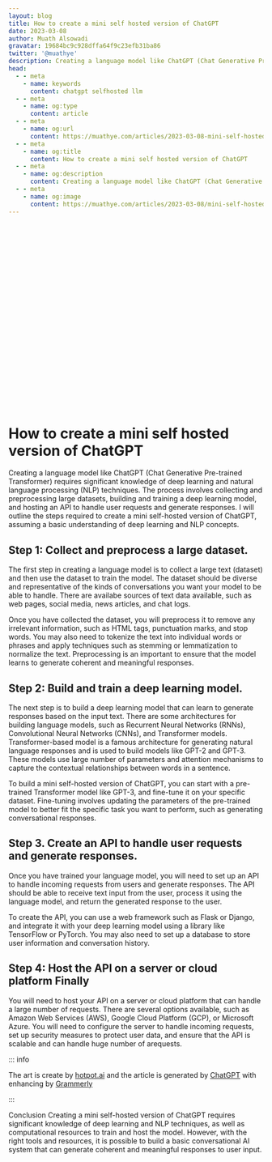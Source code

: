 ```yaml
---
layout: blog
title: How to create a mini self hosted version of ChatGPT
date: 2023-03-08
author: Muath Alsowadi
gravatar: 19684bc9c928dffa64f9c23efb31ba86
twitter: '@muathye'
description: Creating a language model like ChatGPT (Chat Generative Pre-trained Transformer) requires significant knowledge of deep learning and natural language processing (NLP) techniques. The process involves collecting and preprocessing large datasets, building and training a deep learning model, and hosting an API to handle user requests and generate responses.
head:
  - - meta
    - name: keywords
      content: chatgpt selfhosted llm
  - - meta
    - name: og:type
      content: article
  - - meta
    - name: og:url
      content: https://muathye.com/articles/2023-03-08-mini-self-hosted-verison-chatgpt
  - - meta
    - name: og:title
      content: How to create a mini self hosted version of ChatGPT
  - - meta
    - name: og:description
      content: Creating a language model like ChatGPT (Chat Generative Pre-trained Transformer) requires significant knowledge of deep learning and natural language processing (NLP) techniques. The process involves collecting and preprocessing large datasets, building and training a deep learning model, and hosting an API to handle user requests and generate responses.
  - - meta
    - name: og:image
      content: https://muathye.com/articles/2023-03-08/mini-self-hosted-verison-chatgpt.png
---
```

<style>
    .img {
        border-radius: 15px;
        width: 100%;
        height: 360px;
        background: url("/articles/2023-03-08/mini-self-hosted-verison-chatgpt.png");
        background-size: contain;
        margin-bottom: 20px;
    }
    h1, h2 {
        color: var(--vp-c-yellow)
    }
    h3 {
        color: var(--vp-c-yellow-darker)
    }
</style>

<div class="img">
</div>

# How to create a mini self hosted version of ChatGPT

Creating a language model like ChatGPT (Chat Generative Pre-trained Transformer) requires significant knowledge of deep learning and natural language processing (NLP) techniques. The process involves collecting and preprocessing large datasets, building and training a deep learning model, and hosting an API to handle user requests and generate responses. I will outline the steps required to create a mini self-hosted version of ChatGPT, assuming a basic understanding of deep learning and NLP concepts.

## Step 1: Collect and preprocess a large dataset.

The first step in creating a language model is to collect a large text (dataset) and then use the dataset to train the model. The dataset should be diverse and representative of the kinds of conversations you want your model to be able to handle. There are availabe sources of text data available, such as web pages, social media, news articles, and chat logs.
    
Once you have collected the dataset, you will preprocess it to remove any irrelevant information, such as HTML tags, punctuation marks, and stop words.
You may also need to tokenize the text into individual words or phrases and apply techniques such as stemming or lemmatization to normalize the text. Preprocessing is an important to ensure that the model learns to generate coherent and meaningful responses.

## Step 2: Build and train a deep learning model.
   
The next step is to build a deep learning model that can learn to generate responses based on the input text. There are some architectures for building language models, such as Recurrent Neural Networks (RNNs), Convolutional Neural Networks (CNNs), and Transformer models. Transformer-based model is a famous architecture for generating natural language responses and is used to build models like GPT-2 and GPT-3. These models use large number of parameters and attention mechanisms to capture the contextual relationships between words in a sentence.

To build a mini self-hosted version of ChatGPT, you can start with a pre-trained Transformer model like GPT-3, and fine-tune it on your specific dataset. Fine-tuning involves updating the parameters of the pre-trained model to better fit the specific task you want to perform, such as generating conversational responses.

## Step 3. Create an API to handle user requests and generate responses.

Once you have trained your language model, you will need to set up an API to handle incoming requests from users and generate responses. The API should be able to receive text input from the user, process it using the language model, and return the generated response to the user.

To create the API, you can use a web framework such as Flask or Django, and integrate it with your deep learning model using a library like TensorFlow or PyTorch. You may also need to set up a database to store user information and conversation history.

## Step 4: Host the API on a server or cloud platform Finally

You will need to host your API on a server or cloud platform that can handle a large number of requests. There are several options available, such as Amazon Web Services (AWS), Google Cloud Platform (GCP), or Microsoft Azure.
You will need to configure the server to handle incoming requests, set up security measures to protect user data, and ensure that the API is scalable and can handle huge number of arequests.

::: info

The art is create by [hotpot.ai](https://hotpot.ai/art-generator) and the article is generated by [ChatGPT](https://chat.openai.com/chat) with enhancing by [Grammerly](grammarly.com)

:::

Conclusion Creating a mini self-hosted version of ChatGPT requires significant knowledge of deep learning and NLP techniques, as well as computational resources to train and host the model. However, with the right tools and resources, it is possible to build a basic conversational AI system that can generate coherent and meaningful responses to user input.
